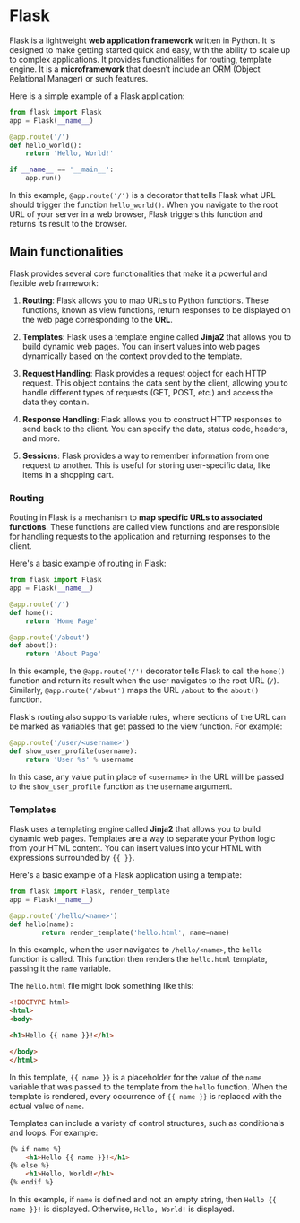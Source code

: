 # Flask

Flask is a lightweight **web application framework** written in Python. It is designed to make getting started quick and easy, with the ability to scale up to complex applications. It provides functionalities for routing, template engine. It is a **microframework** that doesn’t include an ORM (Object Relational Manager) or such features.

Here is a simple example of a Flask application:

```python
from flask import Flask
app = Flask(__name__)

@app.route('/')
def hello_world():
    return 'Hello, World!'

if __name__ == '__main__':
    app.run()
```

In this example, `@app.route('/')` is a decorator that tells Flask what URL should trigger the function `hello_world()`. When you navigate to the root URL of your server in a web browser, Flask triggers this function and returns its result to the browser.

## Main functionalities

Flask provides several core functionalities that make it a powerful and flexible web framework:

1. **Routing**: Flask allows you to map URLs to Python functions. These functions, known as view functions, return responses to be displayed on the web page corresponding to the **URL**.

2. **Templates**: Flask uses a template engine called **Jinja2** that allows you to build dynamic web pages. You can insert values into web pages dynamically based on the context provided to the template.

3. **Request Handling**: Flask provides a request object for each HTTP request. This object contains the data sent by the client, allowing you to handle different types of requests (GET, POST, etc.) and access the data they contain.

4. **Response Handling**: Flask allows you to construct HTTP responses to send back to the client. You can specify the data, status code, headers, and more.

5. **Sessions**: Flask provides a way to remember information from one request to another. This is useful for storing user-specific data, like items in a shopping cart.

### Routing

Routing in Flask is a mechanism to **map specific URLs to associated functions**. These functions are called view functions and are responsible for handling requests to the application and returning responses to the client.

Here's a basic example of routing in Flask:

```python
from flask import Flask
app = Flask(__name__)

@app.route('/')
def home():
    return 'Home Page'

@app.route('/about')
def about():
    return 'About Page'
```

In this example, the `@app.route('/')` decorator tells Flask to call the `home()` function and return its result when the user navigates to the root URL (`/`). Similarly, `@app.route('/about')` maps the URL `/about` to the `about()` function.

Flask's routing also supports variable rules, where sections of the URL can be marked as variables that get passed to the view function. For example:

```python
@app.route('/user/<username>')
def show_user_profile(username):
    return 'User %s' % username
```

In this case, any value put in place of `<username>` in the URL will be passed to the `show_user_profile` function as the `username` argument.

### Templates

Flask uses a templating engine called **Jinja2** that allows you to build dynamic web pages. Templates are a way to separate your Python logic from your HTML content. You can insert values into your HTML with expressions surrounded by `{{ }}`.

Here's a basic example of a Flask application using a template:

```python
from flask import Flask, render_template
app = Flask(__name__)

@app.route('/hello/<name>')
def hello(name):
        return render_template('hello.html', name=name)
```

In this example, when the user navigates to `/hello/<name>`, the `hello` function is called. This function then renders the `hello.html` template, passing it the `name` variable.

The `hello.html` file might look something like this:

```html
<!DOCTYPE html>
<html>
<body>

<h1>Hello {{ name }}!</h1>

</body>
</html>
```

In this template, `{{ name }}` is a placeholder for the value of the `name` variable that was passed to the template from the `hello` function. When the template is rendered, every occurrence of `{{ name }}` is replaced with the actual value of `name`.

Templates can include a variety of control structures, such as conditionals and loops. For example:

```html
{% if name %}
    <h1>Hello {{ name }}!</h1>
{% else %}
    <h1>Hello, World!</h1>
{% endif %}
```

In this example, if `name` is defined and not an empty string, then `Hello {{ name }}!` is displayed. Otherwise, `Hello, World!` is displayed.


